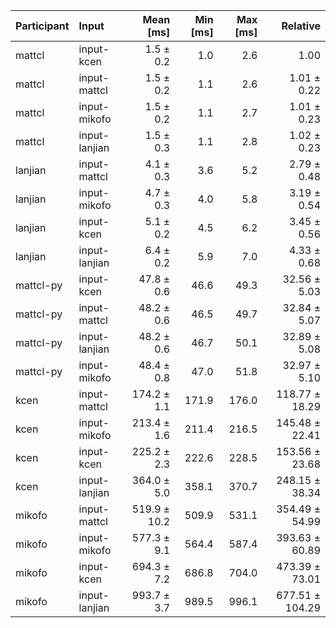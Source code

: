 | Participant | Input | Mean [ms] | Min [ms] | Max [ms] | Relative |
|:---|:---|---:|---:|---:|---:|
| mattcl | input-kcen | 1.5 ± 0.2 | 1.0 | 2.6 | 1.00 |
| mattcl | input-mattcl | 1.5 ± 0.2 | 1.1 | 2.6 | 1.01 ± 0.22 |
| mattcl | input-mikofo | 1.5 ± 0.2 | 1.1 | 2.7 | 1.01 ± 0.23 |
| mattcl | input-lanjian | 1.5 ± 0.3 | 1.1 | 2.8 | 1.02 ± 0.23 |
| lanjian | input-mattcl | 4.1 ± 0.3 | 3.6 | 5.2 | 2.79 ± 0.48 |
| lanjian | input-mikofo | 4.7 ± 0.3 | 4.0 | 5.8 | 3.19 ± 0.54 |
| lanjian | input-kcen | 5.1 ± 0.2 | 4.5 | 6.2 | 3.45 ± 0.56 |
| lanjian | input-lanjian | 6.4 ± 0.2 | 5.9 | 7.0 | 4.33 ± 0.68 |
| mattcl-py | input-kcen | 47.8 ± 0.6 | 46.6 | 49.3 | 32.56 ± 5.03 |
| mattcl-py | input-mattcl | 48.2 ± 0.6 | 46.5 | 49.7 | 32.84 ± 5.07 |
| mattcl-py | input-lanjian | 48.2 ± 0.6 | 46.7 | 50.1 | 32.89 ± 5.08 |
| mattcl-py | input-mikofo | 48.4 ± 0.8 | 47.0 | 51.8 | 32.97 ± 5.10 |
| kcen | input-mattcl | 174.2 ± 1.1 | 171.9 | 176.0 | 118.77 ± 18.29 |
| kcen | input-mikofo | 213.4 ± 1.6 | 211.4 | 216.5 | 145.48 ± 22.41 |
| kcen | input-kcen | 225.2 ± 2.3 | 222.6 | 228.5 | 153.56 ± 23.68 |
| kcen | input-lanjian | 364.0 ± 5.0 | 358.1 | 370.7 | 248.15 ± 38.34 |
| mikofo | input-mattcl | 519.9 ± 10.2 | 509.9 | 531.1 | 354.49 ± 54.99 |
| mikofo | input-mikofo | 577.3 ± 9.1 | 564.4 | 587.4 | 393.63 ± 60.89 |
| mikofo | input-kcen | 694.3 ± 7.2 | 686.8 | 704.0 | 473.39 ± 73.01 |
| mikofo | input-lanjian | 993.7 ± 3.7 | 989.5 | 996.1 | 677.51 ± 104.29 |
